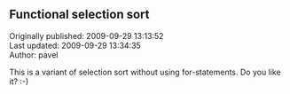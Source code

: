 ## Functional selection sort  
Originally published: 2009-09-29 13:13:52  
Last updated: 2009-09-29 13:34:35  
Author: pavel   
  
This is a variant of selection sort without using for-statements. Do you like it? :-)